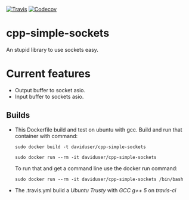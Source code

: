 [![Travis](https://img.shields.io/travis/DavidUser/cpp-simple-sockets.svg)](https://travis-ci.org/DavidUser/cpp-simple-sockets)
[![Codecov](https://img.shields.io/codecov/c/github/DavidUser/cpp-simple-sockets.svg)](https://codecov.io/gh/DavidUser/cpp-simple-sockets/)

# cpp-simple-sockets
An stupid library to use sockets easy. 

# Current features
* Output buffer to socket asio.
* Input buffer to sockets asio.

## Builds
* This Dockerfile build and test on ubuntu with gcc.
    Build and run that container with command:

    ```
    sudo docker build -t daviduser/cpp-simple-sockets

    sudo docker run --rm -it daviduser/cpp-simple-sockets
    ```
    To run that and get a command line use the docker run command:

    ```
    sudo docker run --rm -it daviduser/cpp-simple-sockets /bin/bash

    ```
* The .travis.yml build a _Ubuntu Trusty_ with _GCC g++ 5_ on *travis-ci*
